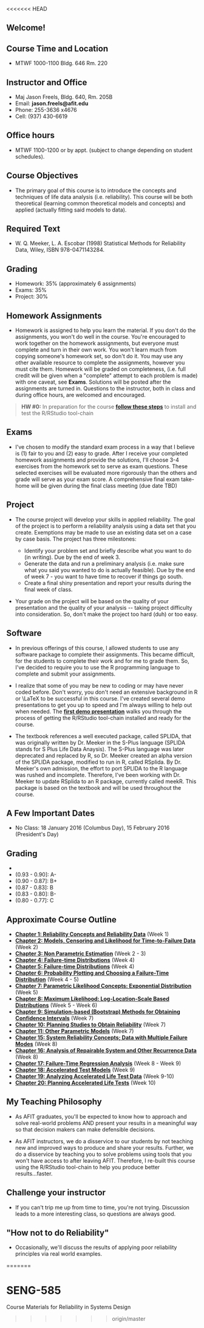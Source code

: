 <<<<<<< HEAD
## Welcome!

## Course Time and Location
- MTWF 1000-1100 Bldg. 646 Rm. 220

## Instructor and Office
- Maj Jason Freels, Bldg. 640, Rm. 205B
- Email: __jason.freels@afit.edu__
- Phone: 255-3636 x4676
- Cell: (937) 430-6619

## Office hours
- MTWF 1100-1200 or by appt. (subject to change depending on student schedules).

## Course Objectives
- The primary goal of this course is to introduce the concepts and techniques of life data analysis (i.e. reliability).  This course will be both theoretical (learning common theoretical models and concepts) and applied (actually fitting said models to data). 

## Required Text
- W. Q. Meeker, L. A. Escobar (1998) Statistical Methods for Reliability Data, Wiley, ISBN 978-0471143284.  

## Grading
- Homework: 35% (approximately 6 assignments)
- Exams: 35% 
- Project: 30% 

## Homework Assignments
- Homework is assigned to help you learn the material.  If you don't do the assignments, you won't do well in the course.  You're encouraged to work together on the homework assignments, but everyone must complete and turn in their own work.  You won't learn much from copying someone's homework set, so don't do it.  You may use any other available resource to complete the assignments, however you must cite them.  Homework will be graded on completeness, (i.e. full credit will be given when a "complete" attempt to each problem is made) with one caveat, see __Exams__.  Solutions will be posted after the assignments are turned in.  Questions to the instructor, both in class and during office hours, are welcomed and encouraged.

> __HW #0:__ In preparation for the course [__follow these steps__](https://afit.shinyapps.io/R-Installation/R-Installation.Rmd) to install and test the R/RStudio tool-chain

## Exams
- I've chosen to modify the standard exam process in a way that I believe is (1) fair to you and (2) easy to grade.  After I receive your completed homework assignments and provide the solutions, I'll choose 3-4 exercises from the homework set to serve as exam questions.  These selected exercises will be evaluated more rigorously than the others and grade will serve as your exam score.  A comprehensive final exam take-home will be given during the final class meeting (due date TBD)

## Project
- The course project will develop your skills in applied reliability.  The goal of the project is to perform a reliability analysis using a data set that you create.  Exemptions may be made to use an existing data set on a case by case basis.  The project has three milestones:

    + Identify your problem set and briefly describe what you want to do (in writing).  Due by the end of week 3.
    + Generate the data and run a preliminary analysis (i.e. make sure what you said you wanted to do is actually feasible).  Due by the end of week 7 - you want to have time to recover if things go south.
    + Create a final shiny presentation and report your results during the final week of class.

- Your grade on the project will be based on the quality of your presentation and the quality of your analysis -- taking project difficulty into consideration.  So, don't make the project too hard (duh) or too easy. 

## Software
- In previous offerings of this course, I allowed students to use any software package to complete their assignments.  This became difficult, for the students to complete their work and for me to grade them.  So, I've decided to require you to use the R programming language to complete and submit your assignments.

- I realize that some of you may be new to coding or may have never coded before. Don't worry, you don't need an extensive background in R or \LaTeX to be successful in this course.  I've created several demo presentations to get you up to speed and I'm always willing to help out when needed.  The __[first demo presentation](https://afit.shinyapps.io/R-Installation/R-Installation.Rmd)__ walks you through the process of getting the R/RStudio tool-chain installed and ready for the course. 

- The textbook references a well executed package, called SPLIDA, that was originally written by Dr. Meeker in the S-Plus language (SPLIDA stands for S Plus Life Data Anaysis).  The S-Plus language was later deprecated and replaced by R, so Dr. Meeker created an alpha version of the SPLIDA package, modified to run in R, called RSplida.  By Dr. Meeker's own admission, the effort to port SPLIDA to the R language was rushed and incomplete.  Therefore, I've been working with Dr. Meeker to update RSplida to an R package, currently called meekR.  This package is based on the textbook and will be used throughout the course.

## A Few Important Dates
- No Class:   18 January 2016 (Columbus Day), 15 February 2016 (President's Day) 

## Grading
- [1.00 - 0.93]: A
- (0.93 - 0.90]: A-
- (0.90 - 0.87]: B+
- (0.87 - 0.83]: B
- (0.83 - 0.80]: B-
- (0.80 - 0.77]: C

## Approximate Course Outline
- [__Chapter  1: Reliability Concepts and Reliability Data__](https://afit.shinyapps.io/Lecture-Chapter-1) (Week 1)
- [__Chapter  2: Models, Censoring and Likelihood for Time-to-Failure Data__](https://afit.shinyapps.io/Lecture-Chapter-2) (Week 2)
- [__Chapter  3: Non Parametric Estimation__](https://afit.shinyapps.io/Lecture-Chapter-3) (Week 2 - 3)
- [__Chapter  4: Failure-time Distributions__](https://afit.shinyapps.io/Lecture-Chapter-4) (Week 4)
- [__Chapter  5: Failure-time Distributions__](https://afit.shinyapps.io/Lecture-Chapter-5) (Week 4)
- [__Chapter  6: Probability Plotting and Choosing a Failure-Time Distribution__](https://afit.shinyapps.io/Lecture-Chapter-6) (Week 4 - 5)
- [__Chapter  7: Parametric Likelihood Concepts: Exponential Distribution__](https://afit.shinyapps.io/Lecture-Chapter-7) (Week 5)
- [__Chapter  8: Maximum Likelihood: Log-Location-Scale Based Distributions__](https://afit.shinyapps.io/Lecture-Chapter-8) (Week 5 - Week 6)
- [__Chapter  9: Simulation-based (Bootstrap) Methods for Obtaining Confidence Intervals__](https://afit.shinyapps.io/Lecture-Chapter-9) (Week 7)
- [__Chapter 10: Planning Studies to Obtain Reliability__](https://afit.shinyapps.io/Lecture-Chapter-10) (Week 7)
- [__Chapter 11: Other Parametric Models__](https://afit.shinyapps.io/Lecture-Chapter-11) (Week 7)
- [__Chapter 15: System Reliability Concepts; Data with Multiple Failure Modes__](https://afit.shinyapps.io/Lecture-Chapter-15) (Week 8)
- [__Chapter 16: Analysis of Repairable System and Other Recurrence Data__](https://afit.shinyapps.io/Lecture-Chapter-16) (Week 8)
- [__Chapter 17: Failure-Time Regression Analysis__](https://afit.shinyapps.io/Lecture-Chapter-17) (Week 8 - Week 9)
- [__Chapter 18: Accelerated Test Models__](https://afit.shinyapps.io/Lecture-Chapter-18) (Week 9)
- [__Chapter 19: Analyzing Accelerated Life Test Data__](https://afit.shinyapps.io/Lecture-Chapter-19) (Week 9-10)
- [__Chapter 20: Planning Accelerated Life Tests__](https://afit.shinyapps.io/Lecture-Chapter-20) (Week 10)

## My Teaching Philosophy

- As AFIT graduates, you'll be expected to know how to approach and solve real-world problems AND present your results in a meaningful way so that decision makers can make defensible decisions.  

- As AFIT instructors, we do a disservice to our students by not teaching new and improved ways to produce and share your results.  Further, we do a disservice by teaching you to solve problems using tools that you won't have access to after leaving AFIT.  Therefore, I re-built this course using the R/RStudio tool-chain to help you produce better results...faster.

## Challenge your instructor
- If you can't trip me up from time to time, you're not trying.  Discussion leads to a more interesting class, so questions are always good.

## "How not to do Reliability"
- Occasionally, we'll discuss the results of applying poor reliability principles via real world examples.

=======
# SENG-585
Course Materials for Reliability in Systems Design
>>>>>>> origin/master
